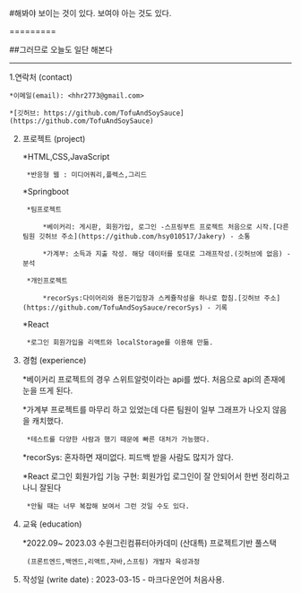 #해봐야 보이는 것이 있다. 보여야 아는 것도 있다.

=========

##그러므로 오늘도 일단 해본다

---------------

1.연락처 (contact)

	*이메일(email): <hhr2773@gmail.com>

	*[깃허브: https://github.com/TofuAndSoySauce](https://github.com/TofuAndSoySauce)

2. 프로젝트 (project)

	*HTML,CSS,JavaScript

		*반응형 웹 : 미디어쿼리,플렉스,그리드

	*Springboot

		*팀프로젝트

			*베이커리: 게시판, 회원가입, 로그인 -스프링부트 프로젝트 처음으로 시작.[다른 팀원 깃허브 주소](https://github.com/hsy010517/Jakery) - 소통

			*가계부: 소득과 지출 작성. 해당 데이터를 토대로 그래프작성.(깃허브에 없음) - 분석

		*개인프로젝트

			*recorSys:다이어리와 용돈기입장과 스케쥴작성을 하나로 합침.[깃허브 주소](https://github.com/TofuAndSoySauce/recorSys) - 기록

	*React

		*로그인 회원가입을 리액트와 localStorage를 이용해 만듦.

3. 경험 (experience)

	*베이커리 프로젝트의 경우 스위트알럿이라는 api를 썼다. 처음으로 api의 존재에 눈을 뜨게 된다.

	*가계부 프로젝트를 마무리 하고 있었는데 다른 팀원이 일부 그래프가 나오지 않음을 캐치했다.

		*테스트를 다양한 사람과 했기 때문에 빠른 대처가 가능했다.

	*recorSys: 혼자하면 재미없다. 피드백 받을 사람도 많지가 않다.

	*React 로그인 회원가입 기능 구현: 회원가입 로그인이 잘 안되어서 한번 정리하고 나니 잘된다

		*안될 때는 너무 복잡해 보여서 그런 것일 수도 있다.

4. 교육 (education)

	*2022.09~ 2023.03 수원그린컴퓨터아카데미 (산대특) 프로젝트기반 풀스택 

		(프론트엔드,백엔드,리액트,자바,스프링) 개발자 육성과정

5. 작성일 (write date) : 2023-03-15 - 마크다운언어 처음사용.

